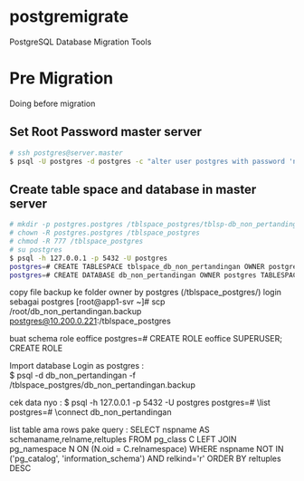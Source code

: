 # postgremigrate
PostgreSQL Database Migration Tools

# Pre Migration
Doing before migration
## Set Root Password master server

```sh
# ssh postgres@server.master
$ psql -U postgres -d postgres -c "alter user postgres with password 'newpassword';"
```
## Create table space and database in master server

```sh
# mkdir -p postgres.postgres /tblspace_postgres/tblsp-db_non_pertandingan
# chown -R postgres.postgres /tblspace_postgres
# chmod -R 777 /tblspace_postgres
# su postgres
$ psql -h 127.0.0.1 -p 5432 -U postgres
postgres=# CREATE TABLESPACE tblspace_db_non_pertandingan OWNER postgres LOCATION '/tblspace_postgres/tblsp-db_non_pertandingan';
postgres=# CREATE DATABASE db_non_pertandingan OWNER postgres TABLESPACE tblspace_db_non_pertandingan;
```


copy file backup ke folder owner by postgres (/tblspace_postgres/)
login sebagai postgres
[root@app1-svr ~]# scp /root/db_non_pertandingan.backup postgres@10.200.0.221:/tblspace_postgres

buat schema role eoffice
postgres=# CREATE ROLE eoffice SUPERUSER;
CREATE ROLE

Import database
Login as postgres :  
$ psql -d db_non_pertandingan -f  /tblspace_postgres/db_non_pertandingan.backup

cek data nyo : 
$ psql -h 127.0.0.1 -p 5432 -U postgres
postgres=# \list
postgres=# \connect db_non_pertandingan

list table ama rows pake query : 
SELECT nspname AS schemaname,relname,reltuples
FROM pg_class C LEFT JOIN pg_namespace N ON (N.oid = C.relnamespace)
WHERE nspname NOT IN ('pg_catalog', 'information_schema') AND relkind='r'
ORDER BY reltuples DESC

